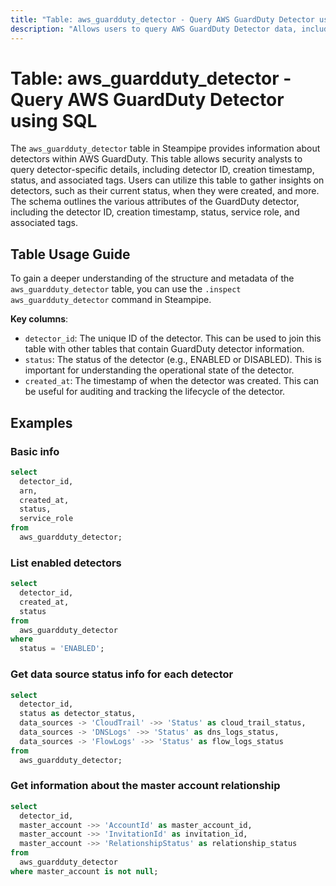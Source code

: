 ```yaml
---
title: "Table: aws_guardduty_detector - Query AWS GuardDuty Detector using SQL"
description: "Allows users to query AWS GuardDuty Detector data, including detector details, status, and associated metadata."
---
```


# Table: aws_guardduty_detector - Query AWS GuardDuty Detector using SQL

The `aws_guardduty_detector` table in Steampipe provides information about detectors within AWS GuardDuty. This table allows security analysts to query detector-specific details, including detector ID, creation timestamp, status, and associated tags. Users can utilize this table to gather insights on detectors, such as their current status, when they were created, and more. The schema outlines the various attributes of the GuardDuty detector, including the detector ID, creation timestamp, status, service role, and associated tags.

## Table Usage Guide

To gain a deeper understanding of the structure and metadata of the `aws_guardduty_detector` table, you can use the `.inspect aws_guardduty_detector` command in Steampipe.

**Key columns**:

- `detector_id`: The unique ID of the detector. This can be used to join this table with other tables that contain GuardDuty detector information.
- `status`: The status of the detector (e.g., ENABLED or DISABLED). This is important for understanding the operational state of the detector.
- `created_at`: The timestamp of when the detector was created. This can be useful for auditing and tracking the lifecycle of the detector.

## Examples

### Basic info

```sql
select
  detector_id,
  arn,
  created_at,
  status,
  service_role
from
  aws_guardduty_detector;
```

### List enabled detectors

```sql
select
  detector_id,
  created_at,
  status
from
  aws_guardduty_detector
where
  status = 'ENABLED';
```

### Get data source status info for each detector

```sql
select
  detector_id,
  status as detector_status,
  data_sources -> 'CloudTrail' ->> 'Status' as cloud_trail_status,
  data_sources -> 'DNSLogs' ->> 'Status' as dns_logs_status,
  data_sources -> 'FlowLogs' ->> 'Status' as flow_logs_status
from
  aws_guardduty_detector;
```

### Get information about the master account relationship

```sql
select 
  detector_id,
  master_account ->> 'AccountId' as master_account_id,
  master_account ->> 'InvitationId' as invitation_id, 
  master_account ->> 'RelationshipStatus' as relationship_status 
from    
  aws_guardduty_detector
where master_account is not null;
```
